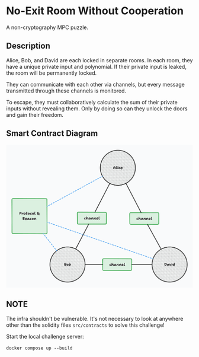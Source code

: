 # No-Exit Room Without Cooperation

A non-cryptography MPC puzzle.

## Description

Alice, Bob, and David are each locked in separate rooms. In each room, they have a unique private input and polynomial. If their private input is leaked, the room will be permanently locked.

They can communicate with each other via channels, but every message transmitted through these channels is monitored.

To escape, they must collaboratively calculate the sum of their private inputs without revealing them. Only by doing so can they unlock the doors and gain their freedom.

## Smart Contract Diagram

![](./asset/ctf.png)

## NOTE

The infra shouldn't be vulnerable.
It's not necessary to look at anywhere other than the solidity files `src/contracts` to solve this challenge!

Start the local challenge server:
```
docker compose up --build
```

